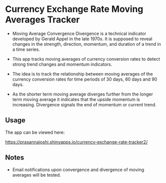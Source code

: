 # Currency Exchange Rate Moving Averages Tracker

- Moving Average Convergence Divergence is a technical indicator developed by Gerald Appel in the late 1970s. It is supposed to reveal changes in the strength, direction, momentum, and duration of a trend in a time series.

- This app tracks moving averages of currency conversion rates to detect strong trend changes and momentum indicators.

- The idea is to track the relationship between moving averages of the currency conversion rates for time periods of 30 days, 60 days and 90 days. 

- As the shorter term moving average diverges further from the longer term moving average it indicates that the upside momentum is increasing. Divergence signals the end of momentum or current trend. 


## Usage

The app can be viewed here:

https://prasannajoshi.shinyapps.io/currency-exchange-rate-tracker2/


## Notes

- Email notifications upon convergence and divergence of moving averages will be tested.


